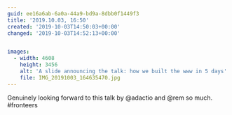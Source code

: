 ```yaml
---
guid: ee16a6ab-6a0a-44a9-bd9a-8dbb0f1449f3
title: '2019.10.03, 16:50'
created: '2019-10-03T14:50:03+00:00'
changed: '2019-10-03T14:52:13+00:00'


images:
  - width: 4608
    height: 3456
    alt: 'A slide announcing the talk: how we built the www in 5 days'
    file: IMG_20191003_164635470.jpg
---
```


Genuinely looking forward to this talk by @adactio and @rem so much. #fronteers
